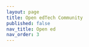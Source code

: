 ```yaml
---
layout: page
title: Open edTech Community 
published: false 
nav_title: Open ed
nav_order: 3
---
```


